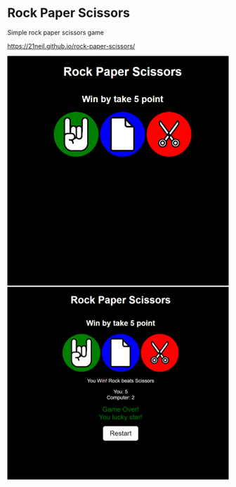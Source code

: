 # Rock Paper Scissors
Simple rock paper scissors game  

https://21neil.github.io/rock-paper-scissors/

<img src=/preview/rps-preview.png width=800 />
<img src=/preview/rps-preview2.png width=800 />
